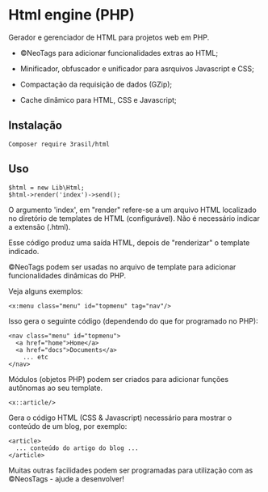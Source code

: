 # Html engine (PHP)

Gerador e gerenciador de HTML para projetos web em PHP.

* &copy;NeoTags para adicionar funcionalidades extras ao HTML;

* Minificador, obfuscador e unificador para asrquivos Javascript e CSS;

* Compactação da requisição de dados (GZip);

* Cache dinâmico para HTML, CSS e Javascript;

## Instalação

```
Composer require 3rasil/html
```

## Uso

```
$html = new Lib\Html;
$html->render('index')->send();
```

O argumento 'index', em "render" refere-se a um arquivo HTML localizado no diretório de templates de HTML (configurável). Não é necessário indicar a extensão (.html).

Esse código produz uma saída HTML, depois de "renderizar" o template indicado.

&copy;NeoTags podem ser usadas no arquivo de template para adicionar funcionalidades dinâmicas do PHP.

Veja alguns exemplos:

```
<x:menu class="menu" id="topmenu" tag="nav"/>
```
Isso gera o seguinte código (dependendo do que for programado no PHP):

```
<nav class="menu" id="topmenu">
  <a href="home">Home</a>
  <a href="docs">Documents</a>
    ... etc
</nav>
```

Módulos (objetos PHP) podem ser criados para adicionar funções autônomas ao seu template. 

```
<x::article/>
```

Gera o código HTML (CSS & Javascript) necessário para mostrar o conteúdo de um blog, por exemplo:

```
<article>
  ... conteúdo do artigo do blog ...
</article>
```

Muitas outras facilidades podem ser programadas para utilização com as &copy;NeosTags - ajude a desenvolver!
